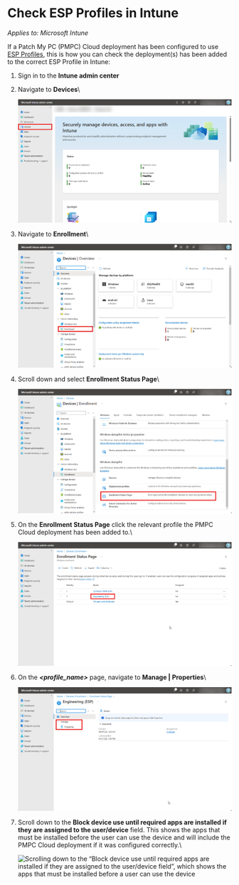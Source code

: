 # Check ESP Profiles in Intune

_Applies to: Microsoft Intune_

If a Patch My PC (PMPC) Cloud deployment has been configured to use [ESP Profiles](../../cloud-deployments/deploying-an-app-using-cloud/cloud-configurations-deployment-tab/esp-profiles-deployments.md), this is how you can check the deployment(s) has been added to the correct ESP Profile in Intune:

1. Sign in to the **Intune admin center**
2.  Navigate to **Devices**\


    ![Navigating to “Devices”](/_images/image-(126).png "Navigating to “Devices”")
3.  Navigate to **Enrollment**\


    ![Navigating to “Enrollment”](/_images/image-(276).png "Navigating to “Enrollment”")


4.  Scroll down and select **Enrollment Status Page**\


    ![Scrolling down and selecting “Enrollment Status Page”](/_images/image-(277).png "Scrolling down and selecting “Enrollment Status Page”")


5.  On the **Enrollment Status Page** click the relevant profile the PMPC Cloud deployment has been added to.\


    ![Clicking the relevant profile the PMPC Cloud deployment has been added to](/_images/image-(278).png "Clicking the relevant profile the PMPC Cloud deployment has been added to")


6.  On the _**\<profile\_name>**_ page, navigate to **Manage | Properties**\


    ![Navigating to “Manage | Properties”](/_images/image-(279).png "Navigating to “Manage | Properties”")


7.  Scroll down to the **Block device use until required apps are installed if they are assigned to the user/device** field. This shows the apps that must be installed before the user can use the device and will include the PMPC Cloud deployment if it was configured correctly.\


    ![Scrolling down to the “Block device use until required apps are installed if they are assigned to the user/device field”, which shows the apps that must be installed before a user can use the device](/_images/device-field-which-shows-the-apps-that-must-be-installed-before-a-user-can-use-the-device "Scrolling down to the “Block device use until required apps are installed if they are assigned to the user/device field”, which shows the apps that must be installed before a user can use the device")
